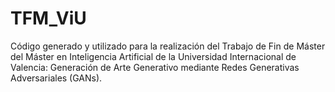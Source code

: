 # TFM_ViU
Código generado y utilizado para la realización del Trabajo de Fin de Máster del Máster en Inteligencia Artificial de la Universidad Internacional de Valencia: Generación de Arte Generativo mediante Redes Generativas Adversariales (GANs).

